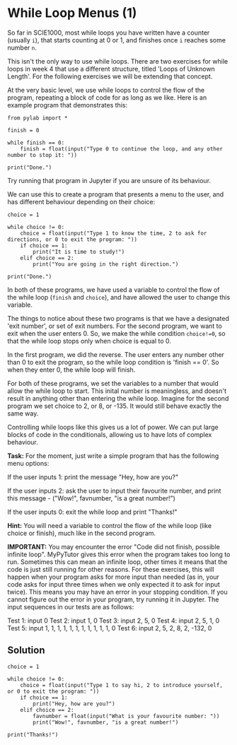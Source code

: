 # While Loop Menus (1)

So far in SCIE1000, most while loops you have written have a counter (usually `i`), that starts counting at 0 or 1, and finishes once `i` reaches some number `n`. 

This isn't the only way to use while loops. There are two exercises for while loops in week 4 that use a different structure, titled 'Loops of Unknown Length'. For the following exercises we will be extending that concept.

At the very basic level, we use while loops to control the flow of the program, repeating a block of code for as long as we like. Here is an example program that demonstrates this:

```
from pylab import *

finish = 0

while finish == 0:
    finish = float(input("Type 0 to continue the loop, and any other number to stop it: "))
    
print("Done.")
```

Try running that program in Jupyter if you are unsure of its behaviour. 

We can use this to create a program that presents a menu to the user, and has different behaviour depending on their choice:

```
choice = 1

while choice != 0:
    choice = float(input("Type 1 to know the time, 2 to ask for directions, or 0 to exit the program: "))
    if choice == 1:
        print("It is time to study!")
    elif choice == 2:
        print("You are going in the right direction.")
    
print("Done.")
```

In both of these programs, we have used a variable to control the flow of the while loop (`finish` and `choice`), and have allowed the user to change this variable.

The things to notice about these two programs is that we have a designated 'exit number', or set of exit numbers. For the second program, we want to exit when the user enters 0. So, we make the while condition `choice!=0`, so that the while loop stops only when choice is equal to 0.

In the first program, we did the reverse. The user enters any number other than 0 to exit the program, so the while loop condition is 'finish == 0'. So when they enter 0, the while loop will finish. 

For both of these programs, we set the variables to a number that would allow the while loop to start. This inital number is meaningless, and doesn't result in anything other than entering the while loop. Imagine for the second program we set choice to 2, or 8, or -135. It would still behave exactly the same way.

Controlling while loops like this gives us a lot of power. We can put large blocks of code in the conditionals, allowing us to have lots of complex behaviour. 

**Task:** For the moment, just write a simple program that has the following menu options:

If the user inputs 1: print the message "Hey, how are you?"

If the user inputs 2: ask the user to input their favourite number, and print this message - ("Wow!", favnumber, "is a great number!")

If the user inputs 0: exit the while loop and print "Thanks!"

**Hint:** You will need a variable to control the flow of the while loop (like choice or finish), much like in the second program.

**IMPORTANT:** You may encounter the error "Code did not finish, possible infinite loop". MyPyTutor gives this error when the program takes too long to run. Sometimes this can mean an infinite loop, other times it means that the code is just still running for other reasons. For these exercises, this will happen when your program asks for more input than needed (as in, your code asks for input three times when we only expected it to ask for input twice). This means you may have an error in your stopping condition. If you cannot figure out the error in your program, try running it in Jupyter. The input sequences in our tests are as follows:

Test 1: input 0
Test 2: input 1, 0
Test 3: input 2, 5, 0
Test 4: input 2, 5, 1, 0
Test 5: input 1, 1, 1, 1, 1, 1, 1, 1, 1, 1, 1, 0
Test 6: input 2, 5, 2, 8, 2, -132, 0

## Solution

```
choice = 1

while choice != 0:
    choice = float(input("Type 1 to say hi, 2 to introduce yourself, or 0 to exit the program: "))
    if choice == 1:
        print("Hey, how are you?")
    elif choice == 2:
        favnumber = float(input("What is your favourite number: "))
        print("Wow!", favnumber, "is a great number!")

print("Thanks!")
```
